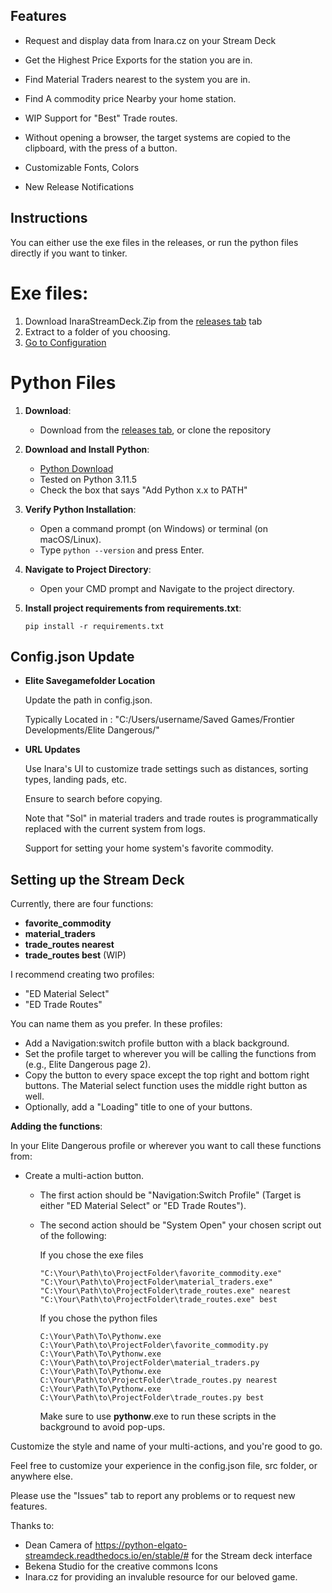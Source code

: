 
## Features
- Request and display data from Inara.cz on your Stream Deck

- Get the Highest Price Exports for the station you are in.
- Find Material Traders nearest to the system you are in.
- Find A commodity price Nearby your home station.
- WIP Support for "Best" Trade routes.
- Without opening a browser, the target systems are copied to the clipboard, with the press of a button.
- Customizable Fonts, Colors
- New Release Notifications




## Instructions
You can either use the exe files in the releases, or run the python files directly if you want to tinker.
# Exe files:
1. Download InaraStreamDeck.Zip from the  [releases tab](https://github.com/LunaLimpets/Inara_StreamDeck_Connector/releases) tab
2. Extract to a folder of you choosing.
3. [Go to Configuration](#config)


# Python Files 

1. **Download**: 
    - Download from the [releases tab](https://github.com/LunaLimpets/Inara_StreamDeck_Connector/releases), or clone the repository
   
2. **Download and Install Python**:
    - [Python Download](https://www.python.org/downloads/)
    - Tested on Python 3.11.5
    - Check the box that says "Add Python x.x to PATH"
   
3. **Verify Python Installation**:
    - Open a command prompt (on Windows) or terminal (on macOS/Linux).
    - Type `python --version` and press Enter.

4. **Navigate to Project Directory**:
    - Open your CMD prompt and Navigate to the project directory.
   
5. **Install project requirements from requirements.txt**:
    ```
    pip install -r requirements.txt
    ```


<a name="config"></a>
## Config.json Update

- **Elite Savegamefolder Location**

     Update the path in config.json.

     Typically Located in : "C:/Users/username/Saved Games/Frontier Developments/Elite Dangerous/"


- **URL Updates**

     Use Inara's UI to customize trade settings such as distances, sorting types, landing pads, etc.
     
     Ensure to search before copying. 
     
     Note that "Sol" in material traders and trade routes is programmatically replaced with the current system from logs.
     
     Support for setting your home system's favorite commodity.

   
## Setting up the Stream Deck

Currently, there are four functions:

- **favorite_commodity** 
- **material_traders**
- **trade_routes nearest**
- **trade_routes best** (WIP)

I recommend creating two profiles:

- "ED Material Select"
- "ED Trade Routes"

You can name them as you prefer. In these profiles:

- Add a Navigation:switch profile button with a black background.
- Set the profile target to wherever you will be calling the functions from (e.g., Elite Dangerous page 2).
- Copy the button to every space except the top right and bottom right buttons. The Material select function uses the middle right button as well.
- Optionally, add a "Loading" title to one of your buttons.


**Adding the functions**:

In your Elite Dangerous profile or wherever you want to call these functions from:

- Create a multi-action button. 
    - The first action should be "Navigation:Switch Profile" (Target is either "ED Material Select" or "ED Trade Routes"). 
    - The second action should be "System Open" your chosen script out of the following:

        If you chose the exe files
        ```
        "C:\Your\Path\to\ProjectFolder\favorite_commodity.exe"
        "C:\Your\Path\to\ProjectFolder\material_traders.exe"
        "C:\Your\Path\to\ProjectFolder\trade_routes.exe" nearest
        "C:\Your\Path\to\ProjectFolder\trade_routes.exe" best
        ```

        If you chose the python files
        ```
        C:\Your\Path\To\Pythonw.exe C:\Your\Path\to\ProjectFolder\favorite_commodity.py
        C:\Your\Path\To\Pythonw.exe C:\Your\Path\to\ProjectFolder\material_traders.py
        C:\Your\Path\To\Pythonw.exe C:\Your\Path\to\ProjectFolder\trade_routes.py nearest
        C:\Your\Path\To\Pythonw.exe C:\Your\Path\to\ProjectFolder\trade_routes.py best
        ```

        Make sure to use **pythonw**.exe to run these scripts in the background to avoid pop-ups.

Customize the style and name of your multi-actions, and you're good to go. 

Feel free to customize your experience in the config.json file, src folder, or anywhere else.

Please use the "Issues" tab to report any problems or to request new features.


Thanks to:
- Dean Camera of https://python-elgato-streamdeck.readthedocs.io/en/stable/# for the Stream deck interface
- Bekena Studio for the creative commons Icons
- Inara.cz for providing an invaluble resource for our beloved game.
